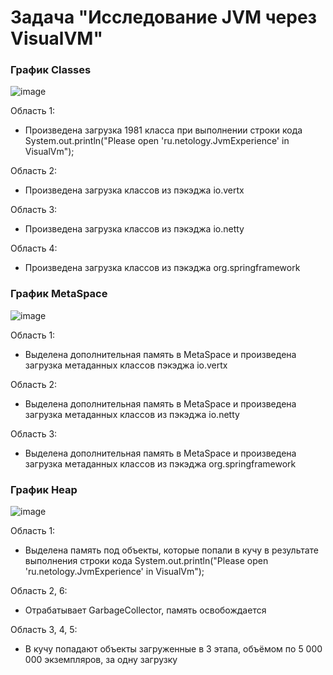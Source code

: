 # Задача "Исследование JVM через VisualVM"  
### График Classes  
![image](https://user-images.githubusercontent.com/120349770/236107516-ebf24a27-338f-404e-9b0c-d49cc4119cb2.png)

Область 1:    
 - Произведена загрузка 1981 класса при выполнении строки кода System.out.println("Please open 'ru.netology.JvmExperience' in VisualVm");   

Область 2:
- Произведена загрузка классов из пэкэджа io.vertx  

Область 3:  
- Произведена загрузка классов из пэкэджа io.netty  

Область 4:    
- Произведена загрузка классов из пэкэджа org.springframework  

### График MetaSpace  
![image](https://user-images.githubusercontent.com/120349770/236115252-616bf007-d3e3-4334-a216-26331fb6f450.png)  

Область 1:    
 - Выделена дополнительная память в MetaSpace и произведена загрузка метаданных классов пэкэджа io.vertx   

Область 2:
- Выделена дополнительная память в MetaSpace и произведена загрузка метаданных классов из пэкэджа io.netty   

Область 3:  
- Выделена дополнительная память в MetaSpace и произведена загрузка метаданных классов из пэкэджа org.springframework  

### График Heap

![image](https://user-images.githubusercontent.com/120349770/236119524-93234070-b514-40a6-bab5-e882563d5d6e.png)  

Область 1:  
- Выделена память под объекты, которые попали в кучу в результате выполнения строки кода  System.out.println("Please open 'ru.netology.JvmExperience' in VisualVm");  

Область 2, 6:  
- Отрабатывает GarbageCollector, память освобождается  

Область 3, 4, 5:  
- В кучу попадают объекты загруженные в 3 этапа, объёмом по 5 000 000 экземпляров, за одну загрузку  



 


